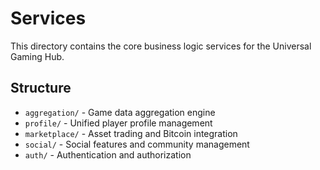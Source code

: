 # Services

This directory contains the core business logic services for the Universal Gaming Hub.

## Structure
- `aggregation/` - Game data aggregation engine
- `profile/` - Unified player profile management
- `marketplace/` - Asset trading and Bitcoin integration
- `social/` - Social features and community management
- `auth/` - Authentication and authorization